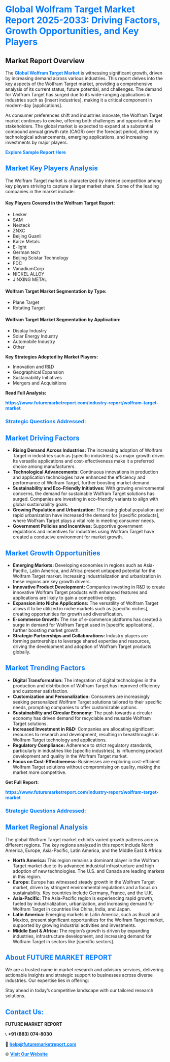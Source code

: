 <h1 style="color: #007BFF;">Global Wolfram Target Market Report 2025-2033: Driving Factors, Growth Opportunities, and Key Players</h1>

<section id="overview">
<h2>Market Report Overview</h2>
<p>The <a href="https://www.futuremarketreport.com/industry-report/wolfram-target-market" style="color: #007BFF; text-decoration: none;"><strong>Global Wolfram Target Market</strong></a> is witnessing significant growth, driven by increasing demand across various industries. This report delves into the key aspects of the Wolfram Target market, providing a comprehensive analysis of its current status, future potential, and challenges. The demand for Wolfram Target has surged due to its wide-ranging applications in industries such as [insert industries], making it a critical component in modern-day [applications].</p>
<p>As consumer preferences shift and industries innovate, the Wolfram Target market continues to evolve, offering both challenges and opportunities for stakeholders. The global market is expected to expand at a substantial compound annual growth rate (CAGR) over the forecast period, driven by technological advancements, emerging applications, and increasing investments by major players.</p>
</section>

<section id="overview">
<p><a href="https://www.futuremarketreport.com/request-sample/reportId=86435" style="color: #007BFF; text-decoration: none;"><strong>Explore Sample Report Here</strong></a></p>
</section>

<section id="key-players">
<h2 style="color: #007BFF;">Market Key Players Analysis</h2>
<p>The Wolfram Target market is characterized by intense competition among key players striving to capture a larger market share. Some of the leading companies in the market include:</p>
<h4>Key Players Covered in the Wolfram Target Report:</h4>
<ul><li>Lesker</li><li>SAM</li><li>Nexteck</li><li>ZNXC</li><li>Beijing Guanli</li><li>Kaize Metals</li><li>E-light</li><li>German tech</li><li>Beijing Scistar Technology</li><li>FDC</li><li>VanadiumCorp</li><li>NICKEL ALLOY</li><li>JINXING METAL</li></ul>
<h4>Wolfram Target Market Segmentation by Type:</h4>
<ul><li>Plane Target</li><li>Rotating Target</li></ul>

<h4>Wolfram Target Market Segmentation by Application:</h4>
<ul><li>Display Industry</li><li>Solar Energy Industry</li><li>Automobile Industry</li><li>Other</li></ul>
<p><strong>Key Strategies Adopted by Market Players:</strong></p>
<ul>
<li>Innovation and R&D</li>
<li>Geographical Expansion</li>
<li>Sustainability Initiatives</li>
<li>Mergers and Acquisitions</li>
</ul>
</section>

<section>
<p><strong>Read Full Analysis: </strong></p><a href="https://www.futuremarketreport.com/industry-report/wolfram-target-market" style="color: #007BFF; text-decoration: none;"><strong>https://www.futuremarketreport.com/industry-report/wolfram-target-market</strong></a>
<h3 style="color: #007BFF;">Strategic Questions Addressed:</h3>
</section>

<section id="driving-factors">
<h2 style="color: #007BFF;">Market Driving Factors</h2>
<ul>
<li><strong>Rising Demand Across Industries:</strong> The increasing adoption of Wolfram Target in industries such as [specific industries] is a major growth driver. Its versatile applications and cost-effectiveness make it a preferred choice among manufacturers.</li>
<li><strong>Technological Advancements:</strong> Continuous innovations in production and application technologies have enhanced the efficiency and performance of Wolfram Target, further boosting market demand.</li>
<li><strong>Sustainability and Eco-Friendly Initiatives:</strong> With growing environmental concerns, the demand for sustainable Wolfram Target solutions has surged. Companies are investing in eco-friendly variants to align with global sustainability goals.</li>
<li><strong>Growing Population and Urbanization:</strong> The rising global population and rapid urbanization have increased the demand for [specific products], where Wolfram Target plays a vital role in meeting consumer needs.</li>
<li><strong>Government Policies and Incentives:</strong> Supportive government regulations and incentives for industries using Wolfram Target have created a conducive environment for market growth.</li>
</ul>
</section>

<section id="growth-opportunities">
<h2 style="color: #007BFF;">Market Growth Opportunities</h2>
<ul>
<li><strong>Emerging Markets:</strong> Developing economies in regions such as Asia-Pacific, Latin America, and Africa present untapped potential for the Wolfram Target market. Increasing industrialization and urbanization in these regions are key growth drivers.</li>
<li><strong>Innovative Product Development:</strong> Companies investing in R&D to create innovative Wolfram Target products with enhanced features and applications are likely to gain a competitive edge.</li>
<li><strong>Expansion into Niche Applications:</strong> The versatility of Wolfram Target allows it to be utilized in niche markets such as [specific niches], creating opportunities for growth and diversification.</li>
<li><strong>E-commerce Growth:</strong> The rise of e-commerce platforms has created a surge in demand for Wolfram Target used in [specific applications], further boosting market growth.</li>
<li><strong>Strategic Partnerships and Collaborations:</strong> Industry players are forming partnerships to leverage shared expertise and resources, driving the development and adoption of Wolfram Target products globally.</li>
</ul>
</section>

<section id="trending-factors">
<h2 style="color: #007BFF;">Market Trending Factors</h2>
<ul>
<li><strong>Digital Transformation:</strong> The integration of digital technologies in the production and distribution of Wolfram Target has improved efficiency and customer satisfaction.</li>
<li><strong>Customization and Personalization:</strong> Consumers are increasingly seeking personalized Wolfram Target solutions tailored to their specific needs, prompting companies to offer customizable options.</li>
<li><strong>Sustainability and Circular Economy:</strong> The push towards a circular economy has driven demand for recyclable and reusable Wolfram Target solutions.</li>
<li><strong>Increased Investment in R&D:</strong> Companies are allocating significant resources to research and development, resulting in breakthroughs in Wolfram Target technology and applications.</li>
<li><strong>Regulatory Compliance:</strong> Adherence to strict regulatory standards, particularly in industries like [specific industries], is influencing product development and quality in the Wolfram Target market.</li>
<li><strong>Focus on Cost-Effectiveness:</strong> Businesses are exploring cost-efficient Wolfram Target solutions without compromising on quality, making the market more competitive.</li>
</ul>
</section>

<section>
<p><strong>Get Full Report: </strong></p><a href="https://www.futuremarketreport.com/industry-report/wolfram-target-market" style="color: #007BFF; text-decoration: none;"><strong>https://www.futuremarketreport.com/industry-report/wolfram-target-market</strong></a>
<h3 style="color: #007BFF;">Strategic Questions Addressed:</h3>
</section>


<section id="regional-analysis">
<h2 style="color: #007BFF;">Market Regional Analysis</h2>
<p>The global Wolfram Target market exhibits varied growth patterns across different regions. The key regions analyzed in this report include North America, Europe, Asia-Pacific, Latin America, and the Middle East & Africa:</p>
<ul>
<li><strong>North America:</strong> This region remains a dominant player in the Wolfram Target market due to its advanced industrial infrastructure and high adoption of new technologies. The U.S. and Canada are leading markets in this region.</li>
<li><strong>Europe:</strong> Europe has witnessed steady growth in the Wolfram Target market, driven by stringent environmental regulations and a focus on sustainability. Key countries include Germany, France, and the U.K.</li>
<li><strong>Asia-Pacific:</strong> The Asia-Pacific region is experiencing rapid growth, fueled by industrialization, urbanization, and increasing demand for Wolfram Target in countries like China, India, and Japan.</li>
<li><strong>Latin America:</strong> Emerging markets in Latin America, such as Brazil and Mexico, present significant opportunities for the Wolfram Target market, supported by growing industrial activities and investments.</li>
<li><strong>Middle East & Africa:</strong> The region’s growth is driven by expanding industries, infrastructure development, and increasing demand for Wolfram Target in sectors like [specific sectors].</li>
</ul>
</section>

<footer>
<h2 style="color: #007BFF;">About FUTURE MARKET REPORT</h2>
<p>We are a trusted name in market research and advisory services, delivering actionable insights and strategic support to businesses across diverse industries. Our expertise lies in offering:</p>

<p>Stay ahead in today’s competitive landscape with our tailored research solutions.</p>

<h2 style="color: #007BFF;">Contact Us:</h2>
<p><strong>FUTURE MARKET REPORT</strong></p>
<p>📞 <strong>+91 (883) 074-8030</strong></p>
<p>📧 <strong><a href="mailto:help@futuremarketreport.com" style="color: #007BFF;">help@futuremarketreport.com</a></strong></p>
<p>🌐 <strong><a href="https://www.futuremarketreport.com/" style="color: #007BFF;">Visit Our Website</a></strong></p>
</footer>